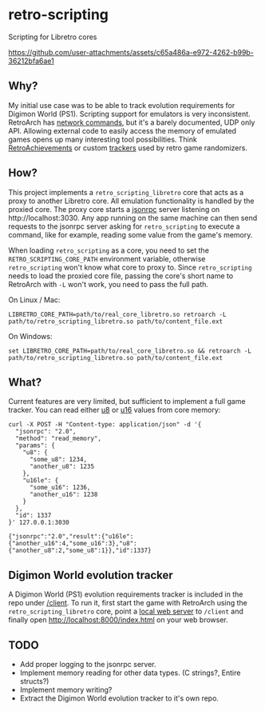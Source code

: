 # retro-scripting

Scripting for Libretro cores



https://github.com/user-attachments/assets/c65a486a-e972-4262-b99b-36212bfa6ae1



## Why?

My initial use case was to be able to track evolution requirements for Digimon World (PS1).
Scripting support for emulators is very inconsistent.
RetroArch has [network commands](https://docs.libretro.com/development/retroarch/network-control-interface/),
but it's a barely documented, UDP only API.
Allowing external code to easily access the memory of emulated games opens up many interesting tool possibilities.
Think [RetroAchievements](https://retroachievements.org/) or custom [trackers](https://emotracker.net/) used by retro game randomizers.

## How?

This project implements a `retro_scripting_libretro` core that acts as a proxy to another Libretro core.
All emulation functionality is handled by the proxied core.
The proxy core starts a [jsonrpc](https://en.wikipedia.org/wiki/JSON-RPC) server listening on http://localhost:3030.
Any app running on the same machine can then send requests to the jsonrpc server asking for `retro_scripting` to execute a command,
like for example, reading some value from the game's memory.

When loading `retro_scripting` as a core, you need to set the `RETRO_SCRIPTING_CORE_PATH` environment variable,
otherwise `retro_scripting` won't know what core to proxy to.
Since `retro_scripting` needs to load the proxied core file,
passing the core's short name to RetroArch with `-L` won't work, you need to pass the full path.

On Linux / Mac:

```
LIBRETRO_CORE_PATH=path/to/real_core_libretro.so retroarch -L path/to/retro_scripting_libretro.so path/to/content_file.ext
```

On Windows:

```
set LIBRETRO_CORE_PATH=path/to/real_core_libretro.so && retroarch -L path/to/retro_scripting_libretro.so path/to/content_file.ext
```

## What?

Current features are very limited, but sufficient to implement a full game tracker. You can read either
[u8](## "unsigned 8-bit integer") or [u16](## "unsigned 16-bit integer, little endian") values from core memory:

```
curl -X POST -H "Content-type: application/json" -d '{
  "jsonrpc": "2.0",
  "method": "read_memory",
  "params": {
    "u8": {
      "some_u8": 1234,
      "another_u8": 1235
    },
    "u16le": {
      "some_u16": 1236,
      "another_u16": 1238
    }
  },
  "id": 1337
}' 127.0.0.1:3030
```
```
{"jsonrpc":"2.0","result":{"u16le":{"another_u16":4,"some_u16":3},"u8":{"another_u8":2,"some_u8":1}},"id":1337}
```


## Digimon World evolution tracker

A Digimon World (PS1) evolution requirements tracker is included in the repo under [/client](/client).
To run it, first start the game with RetroArch using the `retro_scripting_libretro` core,
point a [local web server](https://github.com/TheWaWaR/simple-http-server) to `/client` and
finally open [http://localhost:8000/index.html](http://localhost:8000/index.html) on your web browser.


## TODO

- Add proper logging to the jsonrpc server.
- Implement memory reading for other data types. (C strings?, Entire structs?)
- Implement memory writing?
- Extract the Digimon World evolution tracker to it's own repo.
